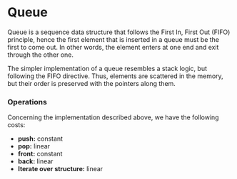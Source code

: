 # Queue
Queue is a sequence data structure that follows the First In, First Out (FIFO) principle, hence the first element that is inserted in a queue must be the first to come out. In other words, the element enters at one end and exit through the other one.

The simpler implementation of a queue resembles a stack logic, but following the FIFO directive. Thus, elements are scattered in the memory, but their order is preserved with the pointers along them.

### Operations
Concerning the implementation described above, we have the following costs:

- **push:** constant
- **pop:** linear
- **front:** constant
- **back:** linear
- **Iterate over structure:** linear
